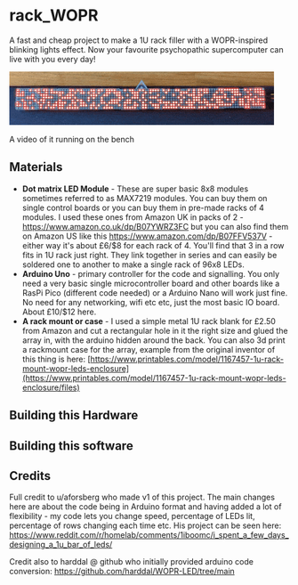 # rack_WOPR

A fast and cheap project to make a 1U rack filler with a WOPR-inspired blinking lights effect. Now your favourite psychopathic supercomputer can live with you every day!

![Gif of WOPR running](https://github.com/elegantalchemist/rack-WOPR/blob/main/photos/WOPR-gifs.gif?raw=true)

A video of it running on the bench

## Materials
* **Dot matrix LED Module** - These are super basic 8x8 modules sometimes referred to as MAX7219 modules. You can buy them on single control boards or you can buy them in pre-made racks of 4 modules. I used these ones from Amazon UK in packs of 2  - https://www.amazon.co.uk/dp/B07YWRZ3FC but you can also find them on Amazon US like this https://www.amazon.com/dp/B07FFV537V - either way it's about £6/$8 for each rack of 4. You'll find that 3 in a row fits in 1U rack just right. They link together in series and can easily be soldered one to another to make a single rack of 96x8 LEDs.
* **Arduino Uno** - primary controller for the code and signalling. You only need a very basic single microcontroller board and other boards like a RasPi Pico (different code needed) or a Arduino Nano will work just fine. No need for any networking, wifi etc etc, just the most basic IO board. About £10/$12 here.
* **A rack mount or case** - I used a simple metal 1U rack blank for £2.50 from Amazon and cut a rectangular hole in it the right size and glued the array in, with the arduino hidden around the back. You can also 3d print a rackmount case for the array, example from the original inventor of this thing is here: [https://www.printables.com/model/1167457-1u-rack-mount-wopr-leds-enclosure](https://www.printables.com/model/1167457-1u-rack-mount-wopr-leds-enclosure/files)

## Building this Hardware


## Building this software

## Credits
Full credit to u/aforsberg who made v1 of this project. The main changes here are about the code being in Arduino format and having added a lot of flexibility - my code lets you change speed, percentage of LEDs lit, percentage of rows changing each time etc.
His project can be seen here: https://www.reddit.com/r/homelab/comments/1iboomc/i_spent_a_few_days_designing_a_1u_bar_of_leds/

Credit also to harddal @ github who initially provided arduino code conversion: https://github.com/harddal/WOPR-LED/tree/main
